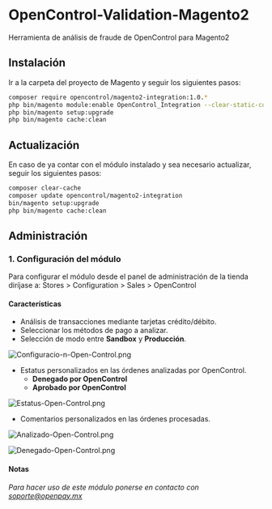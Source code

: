 # OpenControl-Validation-Magento2

Herramienta de análisis de fraude de OpenControl para Magento2

## Instalación

Ir a la carpeta del proyecto de Magento y seguir los siguientes pasos:
```bash    
composer require opencontrol/magento2-integration:1.0.*
php bin/magento module:enable OpenControl_Integration --clear-static-content
php bin/magento setup:upgrade
php bin/magento cache:clean
```

## Actualización
En caso de ya contar con el módulo instalado y sea necesario actualizar, seguir los siguientes pasos:

```bash
composer clear-cache
composer update opencontrol/magento2-integration
bin/magento setup:upgrade
php bin/magento cache:clean
```

## Administración
### 1. Configuración del módulo

Para configurar el módulo desde el panel de administración de la tienda diríjase a: Stores > Configuration > Sales > OpenControl

#### Características
- Análisis de transacciones mediante tarjetas crédito/débito.
- Seleccionar los métodos de pago a analizar.
- Selección de modo entre **Sandbox** y **Producción**.
	 
![Configuracio-n-Open-Control.png](https://i.postimg.cc/WpGJ0zyq/Configuracio-n-Open-Control.png)
- Estatus personalizados en las órdenes analizadas por OpenControl.
	- **Denegado por OpenControl**
	- **Aprobado por OpenControl**

![Estatus-Open-Control.png](https://i.postimg.cc/8k4z1634/Estatus-Open-Control.png)

- Comentarios personalizados en las órdenes procesadas.

![Analizado-Open-Control.png](https://i.postimg.cc/XYkb8Sb8/Analizado-Open-Control.png)

![Denegado-Open-Control.png](https://i.postimg.cc/QNKZzWDV/Denegado-Open-Control.png)

#### Notas
*Para hacer uso de este módulo ponerse en contacto con soporte@openpay.mx*